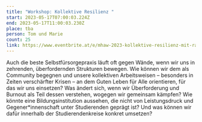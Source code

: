 ```yaml
---
title: "Workshop: Kollektive Resilienz "
start: 2023-05-17T07:00:03.224Z
end: 2023-05-17T11:00:03.230Z
place: tba
person: Tom und Marie
count: 25
link: https://www.eventbrite.at/e/mhaw-2023-kollektive-resilienz-mit-radix-workshop-tickets-629370854167
---
```

Auch die beste Selbstfürsorgepraxis läuft oft gegen Wände, wenn wir uns in zehrenden, überfordernden Strukturen bewegen. Wie können wir dem als Community begegnen und unsere kollektiven Arbeitsweisen – besonders in Zeiten verschärfter Krisen – an dem Guten Leben für Alle orientieren, für das wir uns einsetzen? Was ändert sich, wenn wir Überforderung und Burnout als Teil dessen verstehen, wogegen wir gemeinsam kämpfen? Wie könnte eine Bildungsinstitution aussehen, die nicht von Leistungsdruck und Gegener*innenschaft unter Studierenden geprägt ist? Und was können wir dafür innerhalb der Studierendenkreise konkret umsetzen?